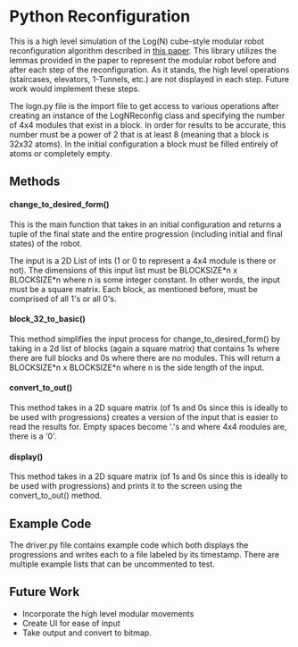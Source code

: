# Python Reconfiguration

This is a high level simulation of the Log(N) cube-style modular robot reconfiguration algorithm described in [this paper](http://cglab.ca/~greg/papers/logn-robots-isaac.pdf). This library utilizes the lemmas provided in the paper to represent the modular robot before and after each step of the reconfiguration. As it stands, the high level operations (staircases, elevators, 1-Tunnels, etc.) are not displayed in each step. Future work would implement these steps. 

The logn.py file is the import file to get access to various operations after creating an instance of the LogNReconfig class and specifying the number of 4x4 modules that exist in a block. In order for results to be accurate, this number must be a power of 2 that is at least 8 (meaning that a block is 32x32 atoms). In the initial configuration a block must be filled entirely of atoms or completely empty.

## Methods

#### change_to_desired_form()
This is the main function that takes in an initial configuration and returns a tuple of the final state and the entire progression (including initial and final states) of the robot.

The input is a 2D List of ints (1 or 0 to represent a 4x4 module is there or not). The dimensions of this input list must be BLOCKSIZE\*n x BLOCKSIZE\*n where n is some integer constant. In other words, the input must be a square matrix. Each block, as mentioned before, must be comprised of all 1's or all 0's.

#### block_32_to_basic()
This method simplifies the input process for change_to_desired_form() by taking in a 2d list of blocks (again a square matrix) that contains 1s where there are full blocks and 0s where there are no modules. This will return a BLOCKSIZE\*n x BLOCKSIZE\*n where n is the side length of the input.

#### convert_to_out()
This method takes in a 2D square matrix (of 1s and 0s since this is ideally to be used with progressions) creates a version of the input that is easier to read the results for. Empty spaces become '.'s and where 4x4 modules are, there is a '0'. 

#### display()
This method takes in a 2D square matrix (of 1s and 0s since this is ideally to be used with progressions) and prints it to the screen using the convert_to_out() method.

## Example Code
The driver.py file contains example code which both displays the progressions and writes each to a file labeled by its timestamp. There are multiple example lists that can be uncommented to test.

## Future Work
* Incorporate the high level modular movements
* Create UI for ease of input
* Take output and convert to bitmap.
